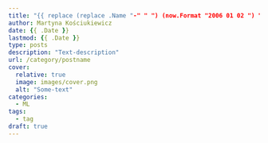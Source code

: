 ```yaml
---
title: "{{ replace (replace .Name "-" " ") (now.Format "2006 01 02 ") "" }}"
author: Martyna Kościukiewicz
date: {{ .Date }}
lastmod: {{ .Date }}
type: posts
description: "Text-description"
url: /category/postname
cover:
  relative: true
  image: images/cover.png
  alt: "Some-text"
categories:
  - ML
tags:
  - tag
draft: true
---
```

